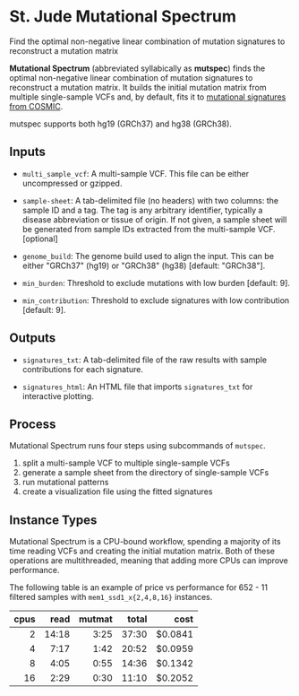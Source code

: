 <!-- dx-header -->
# St. Jude Mutational Spectrum

Find the optimal non-negative linear combination of mutation signatures to
reconstruct a mutation matrix
<!-- /dx-header -->

**Mutational Spectrum** (abbreviated syllabically as **mutspec**) finds the
optimal non-negative linear combination of mutation signatures to reconstruct
a mutation matrix. It builds the initial mutation matrix from multiple
single-sample VCFs and, by default, fits it to [mutational signatures from
COSMIC].

mutspec supports both hg19 (GRCh37) and hg38 (GRCh38).

[mutational signatures from COSMIC]: https://cancer.sanger.ac.uk/cosmic/signatures

## Inputs

  * `multi_sample_vcf`: A multi-sample VCF. This file can be either uncompressed
    or gzipped.

  * `sample-sheet`: A tab-delimited file (no headers) with two columns: the
    sample ID and a tag. The tag is any arbitrary identifier, typically a
    disease abbreviation or tissue of origin. If not given, a sample sheet will
    be generated from sample IDs extracted from the multi-sample VCF.
    [optional]

  * `genome_build`: The genome build used to align the input. This can be
    either "GRCh37" (hg19) or "GRCh38" (hg38) [default: "GRCh38"].

  * `min_burden`: Threshold to exclude mutations with low burden [default: 9].

  * `min_contribution`: Threshold to exclude signatures with low contribution [default: 9].

## Outputs

  * `signatures_txt`: A tab-delimited file of the raw results with sample
    contributions for each signature.

  * `signatures_html`: An HTML file that imports `signatures_txt` for
    interactive plotting.

## Process

Mutational Spectrum runs four steps using subcommands of `mutspec`.

  1. split a multi-sample VCF to multiple single-sample VCFs
  2. generate a sample sheet from the directory of single-sample VCFs
  3. run mutational patterns
  4. create a visualization file using the fitted signatures

## Instance Types

Mutational Spectrum is a CPU-bound workflow, spending a majority of its time
reading VCFs and creating the initial mutation matrix. Both of these
operations are multithreaded, meaning that adding more CPUs can improve
performance.

The following table is an example of price vs performance for 652 - 11
filtered samples with `mem1_ssd1_x{2,4,8,16}` instances.

| cpus |  read | mutmat | total |    cost |
|-----:|------:|-------:|------:|--------:|
|    2 | 14:18 |   3:25 | 37:30 | $0.0841 |
|    4 |  7:17 |   1:42 | 20:52 | $0.0959 |
|    8 |  4:05 |   0:55 | 14:36 | $0.1342 |
|   16 |  2:29 |   0:30 | 11:10 | $0.2052 |
